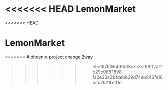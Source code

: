 <<<<<<< HEAD
LemonMarket
=======
<<<<<<< HEAD
# LemonMarket
=======
﻿# phoenix-project
change
2way
>>>>>>> e5c19760649f538c7c3cf98ff2af1b29c0881898
>>>>>>> fa2e33a2b1debb29d74eb846fa16bcd7621fe31d
